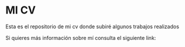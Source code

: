 # MI CV
Esta es el repositorio de mi cv donde subiré algunos trabajos realizados

Si quieres más información sobre mí consulta el siguiente link: 
